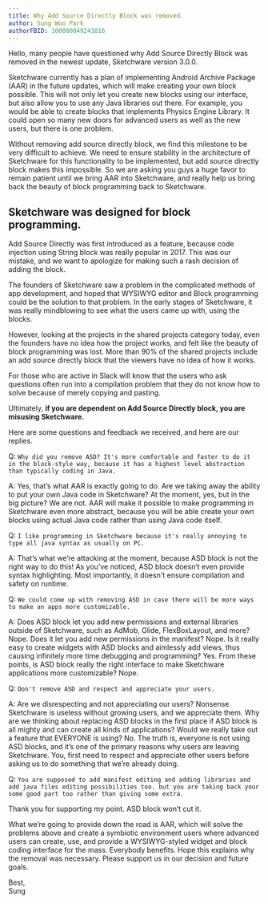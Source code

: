 ```yaml
---
title: Why Add Source Directly Block was removed.
author: Sung Woo Park
authorFBID: 100000049243816
---
```


Hello, many people have questioned why Add Source Directly Block was removed in the newest update, Sketchware version 3.0.0.

Sketchware currently has a plan of implementing Android Archive Package (AAR) in the future updates, which will make creating your own block possible. This will not only let you create new blocks using our interface, but also allow you to use any Java libraries out there. For example, you would be able to create blocks that implements Physics Engine Library. It could open so many new doors for advanced users as well as the new users, but there is one problem.

Without removing add source directly block, we find this milestone to be very difficult to achieve. We need to ensure stability in the architecture of Sketchware for this functionality to be implemented, but add source directly block makes this impossible. So we are asking you guys a huge favor to remain patient until we bring AAR into Sketchware, and really help us bring back the beauty of block programming back to Sketchware.

## Sketchware was designed for block programming.

Add Source Directly was first introduced as a feature, because code injection using String block was really popular in 2017. This was our mistake, and we want to apologize for making such a rash decision of adding the block.

The founders of Sketchware saw a problem in the complicated methods of app development, and hoped that WYSIWYG editor and Block programming could be the solution to that problem. In the early stages of Sketchware, it was really mindblowing to see what the users came up with, using the blocks.

However, looking at the projects in the shared projects category today, even the founders have no idea how the project works, and felt like the beauty of block programming was lost. More than 90% of the shared projects include an add source directly block that the viewers have no idea of how it works.

For those who are active in Slack will know that the users who ask questions often run into a compilation problem that they do not know how to solve because of merely copying and pasting.

Ultimately, **if you are dependent on Add Source Directly block, you are misusing Sketchware.**

Here are some questions and feedback we received, and here are our replies.

Q: `Why did you remove ASD? It's more comfortable and faster to do it in the block-style way, because it has a highest level abstraction than typically coding in Java.`

A: Yes, that’s what AAR is exactly going to do. Are we taking away the ability to put your own Java code in Sketchware? At the moment, yes, but in the big picture? We are not. AAR will make it possible to make programming in Sketchware even more abstract, because you will be able create your own blocks using actual Java code rather than using Java code itself.

Q: `I like programming in Sketchware because it's really annoying to type all java syntax as usually on PC.`

A: That’s what we’re attacking at the moment, because ASD block is not the right way to do this! As you’ve noticed, ASD block doesn’t even provide syntax highlighting. Most importantly, it doesn't ensure compilation and safety on runtime.

Q: `We could come up with removing ASD in case there will be more ways to make an apps more customizable.`

A: Does ASD block let you add new permissions and external libraries outside of Sketchware, such as AdMob, Glide, FlexBoxLayout, and more? Nope. Does it let you add new permissions in the manifest? Nope. Is it really easy to create widgets with ASD blocks and aimlessly add views, thus causing infinitely more time debugging and programming? Yes. From these points, is ASD block really the right interface to make Sketchware applications more customizable? Nope.

Q: `Don't remove ASD and respect and appreciate your users.`

A: Are we disrespecting and not appreciating our users? Nonsense. Sketchware is useless without growing users, and we appreciate them. Why are we thinking about replacing ASD blocks in the first place if ASD block is all mighty and can create all kinds of applications? Would we really take out a feature that EVERYONE is using? No. The truth is, everyone is not using ASD blocks, and it’s one of the primary reasons why users are leaving Sketchware. You, first need to respect and appreciate other users before asking us to do something that we’re already doing.

Q: `You are supposed to add manifest editing and adding libraries and add java files editing possibilities too. but you are taking back your some good part too rather than giving some extra.`

Thank you for supporting my point. ASD block won’t cut it.

What we’re going to provide down the road is AAR, which will solve the problems above and create a symbiotic environment users where advanced users can create, use, and provide a WYSIWYG-styled widget and block coding interface for the mass. Everybody benefits. Hope this explains why the removal was necessary. Please support us in our decision and future goals.

Best,<br/>
Sung
